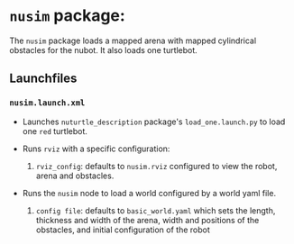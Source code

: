# `nusim` package:
The `nusim` package loads a mapped arena with mapped cylindrical obstacles for the nubot.
It also loads one turtlebot.

## Launchfiles

### `nusim.launch.xml`
- Launches `nuturtle_description` package's `load_one.launch.py` to load one `red` turtlebot.
- Runs `rviz` with a specific configuration:

    1. `rviz_config`: defaults to `nusim.rviz` configured to view the robot, arena and obstacles.
- Runs the `nusim` node to load a world configured by a world yaml file.

    1. `config file`: defaults to `basic_world.yaml` which sets the length, thickness and width of the arena, width and positions of the obstacles, and initial configuration of the robot
